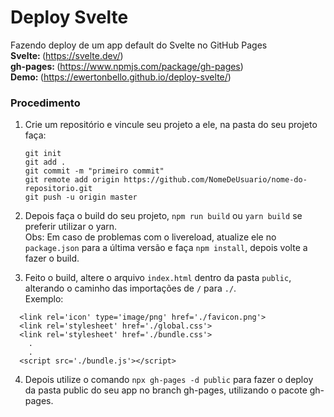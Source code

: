 # Deploy Svelte
Fazendo deploy de um app default do Svelte no GitHub Pages<br/>
<Strong>Svelte: </Strong>(https://svelte.dev/)<br/>
<Strong>gh-pages: </Strong>(https://www.npmjs.com/package/gh-pages)<br/>
<Strong>Demo: </Strong>(https://ewertonbello.github.io/deploy-svelte/)

### Procedimento

1. Crie um repositório e vincule seu projeto a ele, na pasta do seu projeto faça:
    ```
    git init
    git add .
    git commit -m "primeiro commit"
    git remote add origin https://github.com/NomeDeUsuario/nome-do-repositorio.git
    git push -u origin master
    ```
2. Depois faça o build do seu projeto, `npm run build` ou `yarn build` se preferir utilizar o yarn.<br/>
Obs: Em caso de problemas com o livereload, atualize ele no `package.json` para a última versão e faça `npm install`, depois volte a fazer o build.

3. Feito o build, altere o arquivo `index.html` dentro da pasta `public`, alterando o caminho das importações de `/` para `./`.<br/>
Exemplo:
  ```
 	<link rel='icon' type='image/png' href='./favicon.png'>
	<link rel='stylesheet' href='./global.css'>
	<link rel='stylesheet' href='./bundle.css'>
      .
      .
	<script src='./bundle.js'></script>
  ```
4. Depois utilize o comando `npx gh-pages -d public` para fazer o deploy da pasta public do seu app no branch gh-pages, utilizando o pacote gh-pages.
